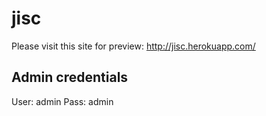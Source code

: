 # jisc

Please visit this site for preview: http://jisc.herokuapp.com/

## Admin credentials

User: admin
Pass: admin

